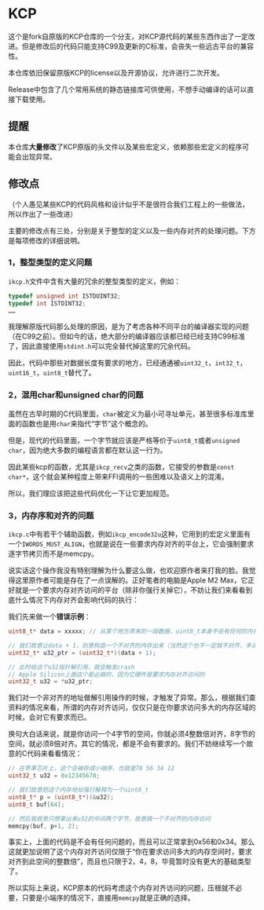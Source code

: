 # KCP

这个是fork自原版的KCP仓库的一个分支，对KCP源代码的某些东西作出了一定改进。但是修改后的代码只能支持C99及更新的C标准，会丧失一些远古平台的兼容性。

本仓库依旧保留原版KCP的license以及开源协议，允许进行二次开发。

Release中包含了几个常用系统的静态链接库可供使用，不想手动编译的话可以直接下载使用。

## 提醒

本仓库**大量修改**了KCP原版的头文件以及某些宏定义，依赖那些宏定义的程序可能会出现异常。



## 修改点

（个人愚见某些KCP的代码风格和设计似乎不是很符合我们工程上的一些做法，所以作出了一些改进）

主要的修改点有三处，分别是关于整型的定义以及一些内存对齐的处理问题。下方是每项修改的详细说明。



### 1，整型类型的定义问题

`ikcp.h`文件中含有大量的冗余的整型类型的定义，例如：

``` c
typedef unsigned int ISTDUINT32;
typedef int ISTDINT32;
……
```

我理解原版代码那么处理的原因，是为了考虑各种不同平台的编译器实现的问题（在C99之前）。但如今的话，绝大部分的编译器应该都已经已经支持C99标准了，因此直接使用`stdint.h`可以完全替代掉这里的冗余代码。

因此，代码中那些对数据长度有要求的地方，已经通通被`uint32_t`，`int32_t`，`uint16_t`，`uint8_t`替代了。



### 2，混用char和unsigned char的问题

虽然在古早时期的C代码里面，`char`被定义为最小可寻址单元，甚至很多标准库里面的函数也是用`char`来指代“字节”这个概念的。

但是，现代的代码里面，一个字节就应该是严格等价于`uint8_t`或者`unsigned char`，因为绝大多数的编程语言都在默认这一行为。

因此某些kcp的函数，尤其是`ikcp_recv`之类的函数，它接受的参数是`const char*`，这个就会某种程度上带来FFI调用的一些困难以及语义上的混淆。

所以，我们理应该把这些代码优化一下让它更加规范。



### 3，内存序和对齐的问题

`ikcp.c`中有若干个辅助函数，例如`ikcp_encode32u`这种，它用到的宏定义里面有一个`IWORDS_MUST_ALIGN`，也就是说在一些要求内存对齐的平台上，它会强制要求逐字节拷贝而不是memcpy。

说实话这个操作我没有特别理解为什么要这么做，也欢迎原作者来打我的脸。我觉得这里原作者可能是存在了一点误解的。正好笔者的电脑是Apple M2 Max，它正好就是一个要求内存对齐访问的平台（除非你强行关掉它），不妨让我们来看看到底什么情况下内存对齐会影响代码的执行：

我们先来做一个**错误示例**：

``` c
uint8_t* data = xxxxx; // 从某个地方弄来的一段数据，uint8_t本身不会有任何的内存对齐要求

// 我们故意让data + 1，刻意构造一个不对齐的内存出来（当然这个也不一定就不对齐，多试几次总能搞出来）
uint32_t* u32_ptr = (uint32_t*)(data + 1);

// 此时给这个u32指针解引用，就会触发crash
// Apple Silicon上面这个是必崩的，因为它硬件是要求内存对齐访问的
uint32_t u32 = *u32_ptr;
```

我们对一个非对齐的地址做解引用操作的时候，才触发了异常。那么，根据我们查资料的情况来看，所谓的内存对齐访问，仅仅只是在你要求访问多大的内存区域的时候，会对它有要求而已。

换句大白话来说，就是你访问一个4字节的空间，你就必须4整数倍对齐，8字节的空间，就必须8倍对齐。其它的情况，都是不会有要求的。我们不妨继续写一个故意的C代码来看看情况：

``` c
// 在苹果芯片上，这个会被存成小端序，也就是78 56 34 12
uint32_t u32 = 0x12345678;

// 我们故意把这个内存地址强行解释为一个uint8_t
uint8_t* p = (uint8_t*)(&u32);
uint8_t buf[64];

// 然后我故意只想拿出来u32的中间两个字节，故意搞一个不对齐的内存访问
memcpy(buf, p+1, 2);
```

事实上，上面的代码是不会有任何问题的，而且可以正常拿到0x56和0x34。那么这就更加说明了这个内存对齐访问仅限于“你在要求访问多大的内存空间时，要求对齐到此空间的整数倍”，而且也只限于2，4，8，毕竟暂时没有更大的基础类型了。

所以实际上来说，KCP原本的代码考虑这个内存对齐访问的问题，压根就不必要，只要是小端序的情况下，直接用`memcpy`就是正确的选择。